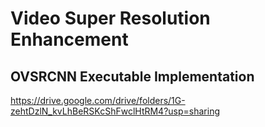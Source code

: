 # Video Super Resolution Enhancement
## OVSRCNN Executable Implementation
https://drive.google.com/drive/folders/1G-zehtDzlN_kvLhBeRSKcShFwclHtRM4?usp=sharing
